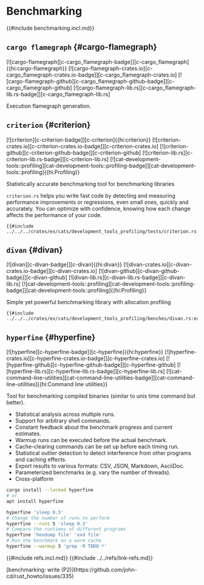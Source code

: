 # Benchmarking

{{#include benchmarking.incl.md}}

## `cargo flamegraph` {#cargo-flamegraph}

[![cargo-flamegraph][c-cargo_flamegraph-badge]][c-cargo_flamegraph]{{hi:cargo-flamegraph}}
[![cargo-flamegraph-crates.io][c-cargo_flamegraph-crates.io-badge]][c-cargo_flamegraph-crates.io]
[![cargo-flamegraph-github][c-cargo_flamegraph-github-badge]][c-cargo_flamegraph-github]
[![cargo-flamegraph-lib.rs][c-cargo_flamegraph-lib.rs-badge]][c-cargo_flamegraph-lib.rs]

Execution flamegraph generation.

## `criterion` {#criterion}

[![criterion][c-criterion-badge]][c-criterion]{{hi:criterion}}
[![criterion-crates.io][c-criterion-crates.io-badge]][c-criterion-crates.io]
[![criterion-github][c-criterion-github-badge]][c-criterion-github]
[![criterion-lib.rs][c-criterion-lib.rs-badge]][c-criterion-lib.rs]
[![cat-development-tools::profiling][cat-development-tools::profiling-badge]][cat-development-tools::profiling]{{hi:Profiling}}

Statistically accurate benchmarking tool for benchmarking libraries

`criterion.rs` helps you write fast code by detecting and measuring performance improvements or regressions, even small ones, quickly and accurately. You can optimize with confidence, knowing how each change affects the performance of your code.

```rust,editable
{{#include ../../../crates/ex/cats/development_tools_profiling/tests/criterion.rs:example}}
```

## `divan` {#divan}

[![divan][c-divan-badge]][c-divan]{{hi:divan}}
[![divan-crates.io][c-divan-crates.io-badge]][c-divan-crates.io]
[![divan-github][c-divan-github-badge]][c-divan-github]
[![divan-lib.rs][c-divan-lib.rs-badge]][c-divan-lib.rs]
[![cat-development-tools::profiling][cat-development-tools::profiling-badge]][cat-development-tools::profiling]{{hi:Profiling}}

Simple yet powerful benchmarking library with allocation profiling

```rust,editable
{{#include ../../../crates/ex/cats/development_tools_profiling/benches/divan.rs:example}}
```

## `hyperfine` {#hyperfine}

[![hyperfine][c-hyperfine-badge]][c-hyperfine]{{hi:hyperfine}}
[![hyperfine-crates.io][c-hyperfine-crates.io-badge]][c-hyperfine-crates.io]
[![hyperfine-github][c-hyperfine-github-badge]][c-hyperfine-github]
[![hyperfine-lib.rs][c-hyperfine-lib.rs-badge]][c-hyperfine-lib.rs]
[![cat-command-line-utilities][cat-command-line-utilities-badge]][cat-command-line-utilities]{{hi:Command line utilities}}

Tool for benchmarking compiled binaries (similar to unix time command but better).

- Statistical analysis across multiple runs.
- Support for arbitrary shell commands.
- Constant feedback about the benchmark progress and current estimates.
- Warmup runs can be executed before the actual benchmark.
- Cache-clearing commands can be set up before each timing run.
- Statistical outlier detection to detect interference from other programs and caching effects.
- Export results to various formats: CSV, JSON, Markdown, AsciiDoc.
- Parameterized benchmarks (e.g. vary the number of threads).
- Cross-platform

```sh
cargo install --locked hyperfine
# or
apt install hyperfine
```

```sh
hyperfine 'sleep 0.3'
# Change the number of runs to perform
hyperfine --runs 5 'sleep 0.3'
# Compare the runtimes of different programs
hyperfine 'hexdump file' 'xxd file'
# Run the benchmark on a warm cache
hyperfine --warmup 3 'grep -R TODO *'
```

{{#include refs.incl.md}}
{{#include ../../refs/link-refs.md}}

<div class="hidden">
[benchmarking: write (P2)](https://github.com/john-cd/rust_howto/issues/335)
</div>
